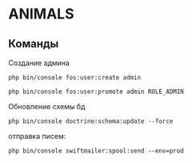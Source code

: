 ANIMALS
========================

Команды
--------------
Создание админа
 
`php bin/console fos:user:create admin`

`php bin/console fos:user:promote admin ROLE_ADMIN`

Обновление схемы бд

`php bin/console doctrine:schema:update --force`

отправка писем:

`php bin/console swiftmailer:spool:send --env=prod`
